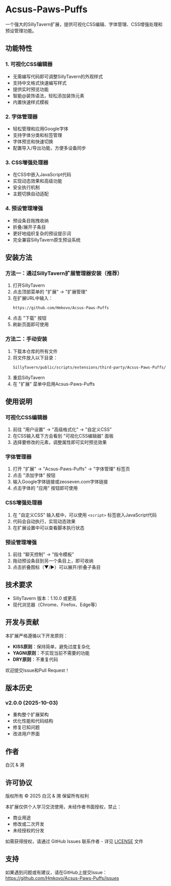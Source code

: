 # Acsus-Paws-Puffs

一个强大的SillyTavern扩展，提供可视化CSS编辑、字体管理、CSS增强处理和预设管理功能。

## 功能特性

### 1. 可视化CSS编辑器
- 无需编写代码即可调整SillyTavern的外观样式
- 支持中文格式快速编写样式
- 提供实时预览功能
- 智能@装饰语法，轻松添加装饰元素
- 内置快速样式模板

### 2. 字体管理器
- 轻松管理和应用Google字体
- 支持字体分类和标签管理
- 字体预览和快速切换
- 配置导入/导出功能，方便多设备同步

### 3. CSS增强处理器
- 在CSS中嵌入JavaScript代码
- 实现动态效果和高级功能
- 安全执行机制
- 主题切换自动适配

### 4. 预设管理增强
- 预设条目拖拽收纳
- 折叠/展开子条目
- 更好地组织复杂的预设提示词
- 完全兼容SillyTavern原生预设系统

## 安装方法

### 方法一：通过SillyTavern扩展管理器安装（推荐）

1. 打开SillyTavern
2. 点击顶部菜单的 "扩展" → "扩展管理"
3. 在扩展URL中输入：
   ```
   https://github.com/Hmkovo/Acsus-Paws-Puffs
   ```
4. 点击 "下载" 按钮
5. 刷新页面即可使用

### 方法二：手动安装

1. 下载本仓库的所有文件
2. 将文件放入以下目录：
   ```
   SillyTavern/public/scripts/extensions/third-party/Acsus-Paws-Puffs/
   ```
3. 重启SillyTavern
4. 在 "扩展" 菜单中启用Acsus-Paws-Puffs

## 使用说明

### 可视化CSS编辑器
1. 前往 "用户设置" → "高级格式化" → "自定义CSS"
2. 在CSS输入框下方会看到 "可视化CSS编辑器" 面板
3. 选择要修改的元素，调整属性即可实时预览效果

### 字体管理器
1. 打开 "扩展" → "Acsus-Paws-Puffs" → "字体管理" 标签页
2. 点击 "添加字体" 按钮
3. 输入Google字体链接或zeoseven.com字体链接
4. 点击字体的 "应用" 按钮即可使用

### CSS增强处理器
1. 在 "自定义CSS" 输入框中，可以使用 `<script>` 标签嵌入JavaScript代码
2. 代码会自动执行，实现动态效果
3. 在扩展设置中可以查看脚本执行状态

### 预设管理增强
1. 前往 "聊天控制" → "指令模板"
2. 拖动预设条目到另一个条目上，即可收纳
3. 点击折叠图标（▼/▶）可以展开/折叠子条目

## 技术要求

- SillyTavern 版本：1.10.0 或更高
- 现代浏览器（Chrome、Firefox、Edge等）

## 开发与贡献

本扩展严格遵循以下开发原则：
- **KISS原则**：保持简单，避免过度复杂化
- **YAGNI原则**：不实现当前不需要的功能
- **DRY原则**：不重复代码

欢迎提交Issue和Pull Request！

## 版本历史

### v2.0.0 (2025-10-03)
- 重构整个扩展架构
- 优化性能和代码结构
- 修复已知问题
- 改进用户界面

## 作者

白沉 & 溯

## 许可协议

版权所有 © 2025 白沉 & 溯  保留所有权利

本扩展仅供个人学习交流使用，未经作者书面授权，禁止：
- 商业用途
- 修改或二次开发
- 未经授权的分发

如需获得授权，请通过 GitHub Issues 联系作者 - 详见 [LICENSE](LICENSE) 文件

## 支持

如果遇到问题或有建议，请在GitHub上提交Issue：
https://github.com/Hmkovo/Acsus-Paws-Puffs/issues

